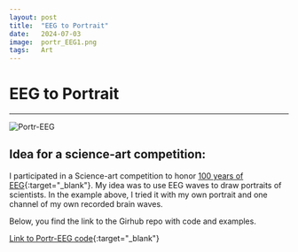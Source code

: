 ```yaml
---
layout: post
title:  "EEG to Portrait"
date:   2024-07-03
image:  portr_EEG1.png
tags:   Art
---
```


# EEG to Portrait
---

![Portr-EEG]({{site.baseurl}}/images/PortrEEG.png)

## Idea for a science-art competition: 
I participated in a Science-art competition to honor [100 years of EEG](https://eeg100.org/){:target="\_blank"}. 
My idea was to use EEG waves to draw portraits of scientists. In the example above, I tried it with my own portrait and one channel of my own recorded brain waves.

Below, you find the link to the Girhub repo with code and examples. 

[ Link to Portr-EEG code](https://github.com/CharlotteMaschke/EEG_to_Portrait){:target="\_blank"} 



